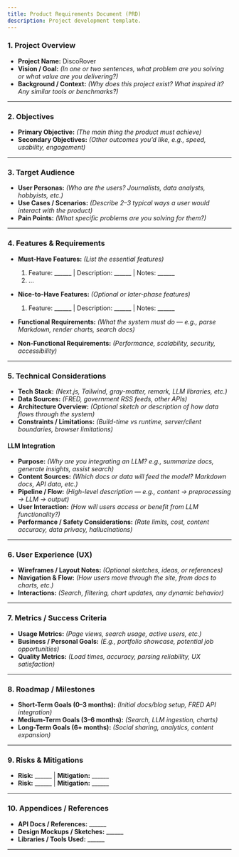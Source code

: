 ```yaml
---
title: Product Requirements Document (PRD)
description: Project development template.
---
```



### 1. Project Overview

* **Project Name:**  DiscoRover
* **Vision / Goal:** *(In one or two sentences, what problem are you solving or what value are you delivering?)*
* **Background / Context:** *(Why does this project exist? What inspired it? Any similar tools or benchmarks?)*

---

### 2. Objectives

* **Primary Objective:** *(The main thing the product must achieve)*
* **Secondary Objectives:** *(Other outcomes you’d like, e.g., speed, usability, engagement)*

---

### 3. Target Audience

* **User Personas:** *(Who are the users? Journalists, data analysts, hobbyists, etc.)*
* **Use Cases / Scenarios:** *(Describe 2–3 typical ways a user would interact with the product)*
* **Pain Points:** *(What specific problems are you solving for them?)*

---

### 4. Features & Requirements

* **Must-Have Features:** *(List the essential features)*

  1. Feature: \_\_\_\_\_\_ | Description: \_\_\_\_\_\_ | Notes: \_\_\_\_\_\_
  2. …

* **Nice-to-Have Features:** *(Optional or later-phase features)*

  1. Feature: \_\_\_\_\_\_ | Description: \_\_\_\_\_\_ | Notes: \_\_\_\_\_\_

* **Functional Requirements:** *(What the system must do — e.g., parse Markdown, render charts, search docs)*

* **Non-Functional Requirements:** *(Performance, scalability, security, accessibility)*

---

### 5. Technical Considerations

* **Tech Stack:** *(Next.js, Tailwind, gray-matter, remark, LLM libraries, etc.)*
* **Data Sources:** *(FRED, government RSS feeds, other APIs)*
* **Architecture Overview:** *(Optional sketch or description of how data flows through the system)*
* **Constraints / Limitations:** *(Build-time vs runtime, server/client boundaries, browser limitations)*

#### **LLM Integration**

* **Purpose:** *(Why are you integrating an LLM? e.g., summarize docs, generate insights, assist search)*
* **Content Sources:** *(Which docs or data will feed the model? Markdown docs, API data, etc.)*
* **Pipeline / Flow:** *(High-level description — e.g., content → preprocessing → LLM → output)*
* **User Interaction:** *(How will users access or benefit from LLM functionality?)*
* **Performance / Safety Considerations:** *(Rate limits, cost, content accuracy, data privacy, hallucinations)*

---

### 6. User Experience (UX)

* **Wireframes / Layout Notes:** *(Optional sketches, ideas, or references)*
* **Navigation & Flow:** *(How users move through the site, from docs to charts, etc.)*
* **Interactions:** *(Search, filtering, chart updates, any dynamic behavior)*

---

### 7. Metrics / Success Criteria

* **Usage Metrics:** *(Page views, search usage, active users, etc.)*
* **Business / Personal Goals:** *(E.g., portfolio showcase, potential job opportunities)*
* **Quality Metrics:** *(Load times, accuracy, parsing reliability, UX satisfaction)*

---

### 8. Roadmap / Milestones

* **Short-Term Goals (0–3 months):** *(Initial docs/blog setup, FRED API integration)*
* **Medium-Term Goals (3–6 months):** *(Search, LLM ingestion, charts)*
* **Long-Term Goals (6+ months):** *(Social sharing, analytics, content expansion)*

---

### 9. Risks & Mitigations

* **Risk:** \_\_\_\_\_\_ | **Mitigation:** \_\_\_\_\_\_
* **Risk:** \_\_\_\_\_\_ | **Mitigation:** \_\_\_\_\_\_

---

### 10. Appendices / References

* **API Docs / References:** \_\_\_\_\_\_
* **Design Mockups / Sketches:** \_\_\_\_\_\_
* **Libraries / Tools Used:** \_\_\_\_\_\_

---

